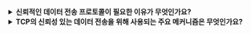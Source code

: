 <details>
  
<summary>
  <strong>신뢰적인 데이터 전송 프로토콜이 필요한 이유가 무엇인가요?</strong>
</summary>

<br>

### 1. 데이터 손실 방지 및 복구
네트워크 환경에서는 데이터 패킷이 손실될 가능성이 있습니다(예: 네트워크 혼잡, 물리적 장애 등).
TCP는 손실된 데이터 패킷을 감지하고 재전송하여 데이터를 복구합니다.

### 2. 데이터 순서 보장
네트워크에서는 데이터 패킷이 다른 경로를 통해 전송되므로 순서가 뒤바뀔 수 있습니다.
TCP는 수신자가 데이터를 원래 전송된 순서대로 재조립할 수 있도록 패킷 순서를 관리합니다.

### 3. 중복 방지
네트워크 혼잡이나 재전송 메커니즘으로 인해 동일한 데이터 패킷이 여러 번 도착할 수 있습니다.
TCP는 중복된 데이터 패킷을 제거하고 올바른 데이터만 처리합니다.

### 4. 데이터 무결성 보장
데이터가 전송 중에 손상될 가능성이 있습니다.
TCP는 체크섬을 사용하여 데이터의 무결성을 확인하고 손상된 데이터를 재전송합니다.

### 5. 수신 확인(ACK)으로 신뢰성 확보
TCP는 수신자가 데이터를 성공적으로 받았는지 확인(ACK)하는 과정을 통해 데이터 전송의 성공 여부를 보장합니다.
ACK가 없으면 송신자는 데이터가 손실되었다고 판단하고 재전송합니다.

### 6. 흐름 제어 및 혼잡 제어
수신자의 처리 능력이나 네트워크 상태를 고려하지 않고 데이터를 전송하면 네트워크가 과부하에 걸릴 수 있습니다.
TCP는 수신자의 처리 속도에 맞춰 송신 속도를 조절(흐름 제어)하고, 네트워크 혼잡 상황에서는 데이터 전송을 줄여 혼잡을 완화(혼잡 제어)합니다.

---

이런 것들이 필요한 이유는, 사용자 경험과 시스템의 안정성 때문입니다.
비밀번호 전송, 파일 전송, 이메일 전송, 채팅, 금융 거래 등 다양한 데이터를 주고 받는 상황에서 손상된 파일이 오거나 응답이 오지 않는다면, 사용자는 프로그램을 신뢰할 수 없게 됩니다.

<br>
</details>

<details>
  
<summary>
  <strong>TCP의 신뢰성 있는 데이터 전송을 위해 사용되는 주요 메커니즘은 무엇인가요?</strong>
</summary>

<br>

## TCP의 메커니즘

- 확인 응답(ACK, Acknowledgment): 데이터를 수신한 쪽이 송신자에게 성공적으로 데이터를 받았음을 알립니다.
- 타이머 및 재전송: 특정 시간 내에 ACK를 받지 못하면 데이터가 손실되었다고 판단하고 데이터를 재전송합니다.
- 오류 검출: 체크섬을 사용해 데이터 손상을 감지하고 필요시 재전송합니다.
- 흐름 제어: 수신자의 처리 속도를 초과하지 않도록 송신 속도를 조절합니다.
- 혼잡 제어: 네트워크 혼잡 상황에서 송신 속도를 줄이는 알고리즘을 사용합니다.

<br>
</details>

